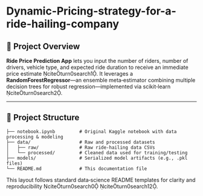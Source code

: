 # Dynamic-Pricing-strategy-for-a-ride-hailing-company
## 🚀 Project Overview  
**Ride Price Prediction App** lets you input the number of riders, number of drivers, vehicle type, and expected ride duration to receive an immediate price estimate citeturn0search1. It leverages a **RandomForestRegressor**—an ensemble meta‑estimator combining multiple decision trees for robust regression—implemented via scikit‑learn citeturn0search2.

---

## 📂 Project Structure  
```
├── notebook.ipynb         # Original Kaggle notebook with data processing & modeling
├── data/                  # Raw and processed datasets
│   ├── raw/               # Raw ride-hailing data CSVs
│   └── processed/         # Cleaned data used for training/testing
├── models/                # Serialized model artifacts (e.g., .pkl files)
└── README.md              # This documentation file
```  
This layout follows standard data‑science README templates for clarity and reproducibility citeturn0search0 citeturn0search12.
